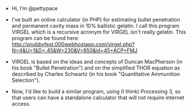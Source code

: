 - Hi, I’m @pettypace
- I’ve built an online calculator (in PHP) for estimating bullet penetration and permanent cavity mass in 10% ballistic gelatin. I call this program VIRGEL which is a recursive acronym for VIRGEL isn't really gelatin. This program can be found here: http://snubbyfest.000webhostapp.com/virgel.php?N=4&U=1&D=.45&W=230&V=850&id=45+ACP+FMJ

- VIRGEL is based on the ideas and concepts of Duncan MacPherson (in his book "Bullet Penetration") and on the simplified THOR equation as described by Charles Schwartz (in his book "Quantitative Ammunition Selection").

- Now, I'd like to build a similar program, using (I think) Processing 3, so that users can have a standalone calculator that will not require internet access.



<!---
pettypace/pettypace is a ✨ special ✨ repository because its `README.md` (this file) appears on your GitHub profile.
You can click the Preview link to take a look at your changes.
--->

